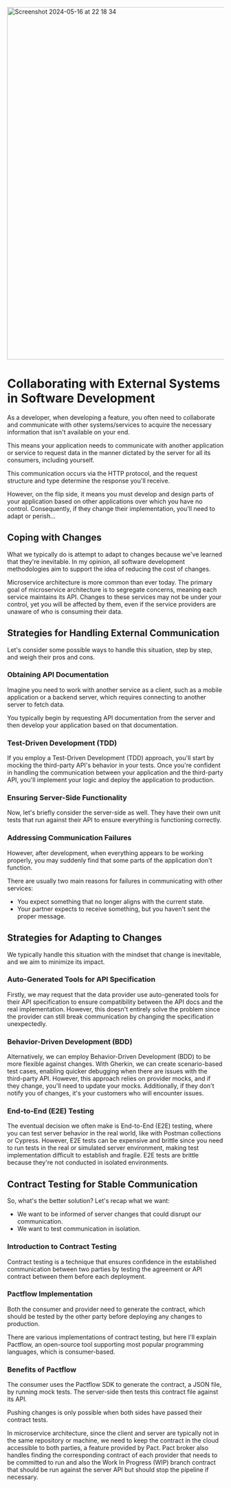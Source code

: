 <img width="819" alt="Screenshot 2024-05-16 at 22 18 34" src="https://github.com/shayanadc/contract-testing/assets/6294224/a2a3d784-b68f-4fc6-a9bb-f404d180438f">

# Collaborating with External Systems in Software Development

As a developer, when developing a feature, you often need to collaborate and communicate with other systems/services to acquire the necessary information that isn't available on your end.

This means your application needs to communicate with another application or service to request data in the manner dictated by the server for all its consumers, including yourself.

This communication occurs via the HTTP protocol, and the request structure and type determine the response you'll receive.

However, on the flip side, it means you must develop and design parts of your application based on other applications over which you have no control. Consequently, if they change their implementation, you'll need to adapt or perish...

## Coping with Changes

What we typically do is attempt to adapt to changes because we've learned that they're inevitable. In my opinion, all software development methodologies aim to support the idea of reducing the cost of changes.

Microservice architecture is more common than ever today. The primary goal of microservice architecture is to segregate concerns, meaning each service maintains its API. Changes to these services may not be under your control, yet you will be affected by them, even if the service providers are unaware of who is consuming their data.

## Strategies for Handling External Communication

Let's consider some possible ways to handle this situation, step by step, and weigh their pros and cons.

### Obtaining API Documentation

Imagine you need to work with another service as a client, such as a mobile application or a backend server, which requires connecting to another server to fetch data.

You typically begin by requesting API documentation from the server and then develop your application based on that documentation.

### Test-Driven Development (TDD)

If you employ a Test-Driven Development (TDD) approach, you'll start by mocking the third-party API's behavior in your tests. Once you're confident in handling the communication between your application and the third-party API, you'll implement your logic and deploy the application to production.

### Ensuring Server-Side Functionality

Now, let's briefly consider the server-side as well. They have their own unit tests that run against their API to ensure everything is functioning correctly.

### Addressing Communication Failures

However, after development, when everything appears to be working properly, you may suddenly find that some parts of the application don't function.

There are usually two main reasons for failures in communicating with other services:

- You expect something that no longer aligns with the current state.
- Your partner expects to receive something, but you haven't sent the proper message.

## Strategies for Adapting to Changes

We typically handle this situation with the mindset that change is inevitable, and we aim to minimize its impact.

### Auto-Generated Tools for API Specification

Firstly, we may request that the data provider use auto-generated tools for their API specification to ensure compatibility between the API docs and the real implementation. However, this doesn't entirely solve the problem since the provider can still break communication by changing the specification unexpectedly.

### Behavior-Driven Development (BDD)

Alternatively, we can employ Behavior-Driven Development (BDD) to be more flexible against changes. With Gherkin, we can create scenario-based test cases, enabling quicker debugging when there are issues with the third-party API. However, this approach relies on provider mocks, and if they change, you'll need to update your mocks. Additionally, if they don't notify you of changes, it's your customers who will encounter issues.

### End-to-End (E2E) Testing

The eventual decision we often make is End-to-End (E2E) testing, where you can test server behavior in the real world, like with Postman collections or Cypress. However, E2E tests can be expensive and brittle since you need to run tests in the real or simulated server environment, making test implementation difficult to establish and fragile. E2E tests are brittle because they're not conducted in isolated environments.

## Contract Testing for Stable Communication

So, what's the better solution? Let's recap what we want:

- We want to be informed of server changes that could disrupt our communication.
- We want to test communication in isolation.

### Introduction to Contract Testing

Contract testing is a technique that ensures confidence in the established communication between two parties by testing the agreement or API contract between them before each deployment.

### Pactflow Implementation

Both the consumer and provider need to generate the contract, which should be tested by the other party before deploying any changes to production.

There are various implementations of contract testing, but here I'll explain Pactflow, an open-source tool supporting most popular programming languages, which is consumer-based.

### Benefits of Pactflow

The consumer uses the Pactflow SDK to generate the contract, a JSON file, by running mock tests. The server-side then tests this contract file against its API.

Pushing changes is only possible when both sides have passed their contract tests.

In microservice architecture, since the client and server are typically not in the same repository or machine, we need to keep the contract in the cloud accessible to both parties, a feature provided by Pact. Pact broker also handles finding the corresponding contract of each provider that needs to be committed to run and also the Work In Progress (WIP) branch contract that should be run against the server API but should stop the pipeline if necessary.
